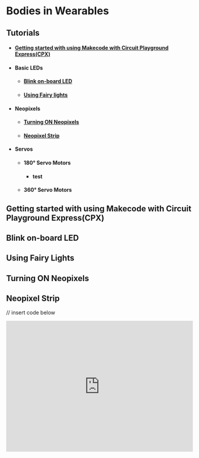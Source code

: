 # Bodies in Wearables
## Tutorials
- #### [Getting started with using Makecode with Circuit Playground Express(CPX)](#getting-started-with-using-makecode-with-circuit-playground-expresscpx-1)
- #### Basic LEDs
  - #### [Blink on-board LED](#blink-on-board-led-1)
  - #### [Using Fairy lights](#using-fairy-lights-1)
- #### Neopixels
  - #### [Turning ON Neopixels](#turning-on-neopixels-1)
  - #### [Neopixel Strip](##neopixel-strip-1)
- #### Servos
  - #### 180° Servo Motors
    - #### test
  - #### 360° Servo Motors
 

## Getting started with using Makecode with Circuit Playground Express(CPX)

## Blink on-board LED

## Using Fairy Lights

## Turning ON Neopixels

## Neopixel Strip

// insert code below
<div style="position:relative;height:0;padding-bottom:70%;overflow:hidden;"><iframe style="position:absolute;top:0;left:0;width:100%;height:100%;" src="https://makecode.adafruit.com/#pub:_4ffFtM9FAP2L" frameborder="0" sandbox="allow-popups allow-forms allow-scripts allow-same-origin"></iframe></div>








<script src="https://makecode.com/gh-pages-embed.js"></script><script>makeCodeRender("{{ site.makecode.home_url }}", "{{ site.github.owner_name }}/{{ site.github.repository_name }}");</script>
